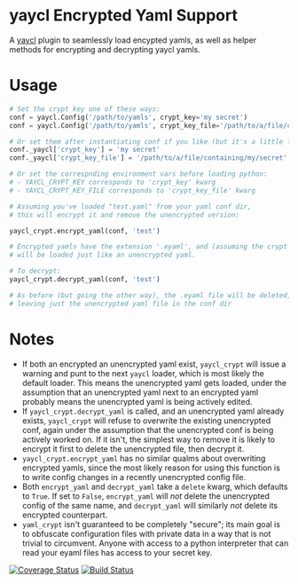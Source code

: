 # yaycl Encrypted Yaml Support

A [yaycl](https://github.com/seandst/yaycl) plugin to seamlessly load encypted yamls,
as well as helper methods for encrypting and decrypting yaycl yamls.

# Usage

```python
# Set the crypt key one of these ways:
conf = yaycl.Config('/path/to/yamls', crypt_key='my secret')
conf = yaycl.Config('/path/to/yamls', crypt_key_file='/path/to/a/file/containing/my/secret')

# Or set them after instantiating conf if you like (but it's a little less pretty):
conf._yaycl['crypt_key'] = 'my secret'
conf._yaycl['crypt_key_file'] = '/path/to/a/file/containing/my/secret'

# Or set the correspnding environment vars before loading python:
# - YAYCL_CRYPT_KEY corresponds to 'crypt_key' kwarg
# - YAYCL_CRYPT_KEY_FILE corresponds to 'crypt_key_file' kwarg

# Assuming you've loaded "test.yaml" from your yaml conf dir,
# this will encrypt it and remove the unencrypted version:

yaycl_crypt.encrypt_yaml(conf, 'test')

# Encrypted yamls have the extension '.eyaml', and (assuming the crypt key is set)
# will be loaded just like an unencrypted yaml.

# To decrypt:
yaycl_crypt.decrypt_yaml(conf, 'test')

# As before (but going the other way), the .eyaml file will be deleted,
# leaving just the unencrypted yaml file in the conf dir
```

# Notes

- If both an encrypted an unencrypted yaml exist, `yaycl_crypt` will issue a warning
  and punt to the next `yaycl` loader, which is most likely the default loader. This
  means the unencrypted yaml gets loaded, under the assumption that an unencrypted yaml
  next to an encrypted yaml probably means the unencrypted yaml is being actively edited.
- If `yaycl_crypt.decrypt_yaml` is called, and an unencrypted yaml already exists, 
  `yaycl_crypt` will refuse to overwrite the existing unencrypted conf, again under the
  assumption that the unencrypted conf is being actively worked on. If it isn't, the
  simplest way to remove it is likely to encrypt it first to delete the unencrypted file,
  then decrypt it.
- `yaycl_crypt.encrypt_yaml` has no similar qualms about overwriting encrypted yamls, since
  the most likely reason for using this function is to write config changes in a recently
  unencrypted config file.
- Both `encrypt_yaml` and `decrypt_yaml` take a `delete` kwarg, which defaults to `True`.
  If set to `False`, `encrypt_yaml` will *not* delete the unencrypted config of the same
  name, and `decrypt_yaml` will similarly *not* delete its encrypted counterpart.
- `yaml_crypt` isn't guaranteed to be completely "secure"; its main goal is to obfuscate
  configuration files with private data in a way that is not trivial to circumvent.
  Anyone with access to a python interpreter that can read your eyaml files has access
  to your secret key.

[![Coverage Status](https://coveralls.io/repos/seandst/yaycl-crypt/badge.svg?branch=master)](https://coveralls.io/r/seandst/yaycl-crypt?branch=master)
[![Build Status](https://travis-ci.org/seandst/yaycl-crypt.svg?branch=master)](https://travis-ci.org/seandst/yaycl-crypt)
